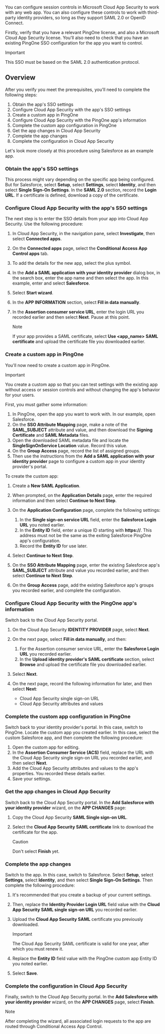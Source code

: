 You can configure session controls in Microsoft Cloud App Security to work with any web app. You can also configure these controls to work with third-party identity providers, so long as they support SAML 2.0 or OpenID Connect.

Firstly, verify that you have a relevant PingOne license, and also a Microsoft Cloud App Security license. You'll also need to check that you have an existing PingOne SSO configuration for the app you want to control.

> [!IMPORTANT]
> This SSO must be based on the SAML 2.0 authentication protocol.

## Overview

After you verify you meet the prerequisites, you'll need to complete the following steps:

1. Obtain the app's SSO settings
1. Configure Cloud App Security with the app's SSO settings
1. Create a custom app in PingOne
1. Configure Cloud App Security with the PingOne app's information
1. Complete the custom app configuration in PingOne
1. Get the app changes in Cloud App Security
1. Complete the app changes
1. Complete the configuration in Cloud App Security

Let's look more closely at this procedure using Salesforce as an example app.

### Obtain the app's SSO settings

This process might vary depending on the specific app being configured. But for Salesforce, select **Setup**, select **Settings**, select **Identity**, and then select **Single Sign-On Settings**. In the **SAML 2.0** section, record the **Login URL**. If a certificate is defined, download a copy of the certificate.

### Configure Cloud App Security with the app's SSO settings

The next step is to enter the SSO details from your app into Cloud App Security. Use the following procedure:

1. In Cloud App Security, in the navigation pane, select **Investigate**, then select **Connected apps**.
1. On the **Connected apps** page, select the **Conditional Access App Control apps** tab.
1. To add the details for the new app, select the plus symbol.
1. In the **Add a SAML application with your identity provider** dialog box, in the search box, enter the app name and then select the app. In this example, enter and select **Salesforce**.
1. Select **Start wizard**.
1. In the **APP INFORMATION** section, select **Fill in data manually**.
1. In the **Assertion consumer service URL**, enter the login URL you recorded earlier and then select **Next**. Pause at this point.

    > [!NOTE]
    > If your app provides a SAML certificate, select **Use <app_name> SAML certificate** and upload the certificate file you downloaded earlier. 

### Create a custom app in PingOne

You'll now need to create a custom app in PingOne.

> [!IMPORTANT]
> You create a custom app so that you can test settings with the existing app without access or session controls and without changing the app's behavior for your users.

First, you must gather some information:

1. In PingOne, open the app you want to work with. In our example, open Salesforce.
1. On the **SSO Attribute Mapping** page, make a note of the **SAML_SUBJECT** attribute and value, and then download the **Signing Certificate** and **SAML Metadata** files.
1. Open the downloaded SAML metadata file and locate the **SingleSignOnService Location** value. Record this value.
1. On the **Group Access** page, record the list of assigned groups.
1. Then use the instructions from the **Add a SAML application with your identity provider** page to configure a custom app in your identity provider's portal.

To create the custom app:

1. Create a **New SAML Application**.
1. When prompted, on the **Application Details** page, enter the required information and then select **Continue to Next Step**.
1. On the **Application Configuration** page, complete the following settings:

    1. In the **Single sign-on service URL** field, enter the **Salesforce Login URL** you noted earlier.
    1. In the **Entity ID** field, enter a unique ID starting with **https://**. This address must not be the same as the exiting Salesforce PingOne app's configuration.
    1. Record the **Entity ID** for use later.

1. Select **Continue to Next Step**.
1. On the **SSO Attribute Mapping** page, enter the existing Salesforce app's **SAML_SUBJECT** attribute and value you recorded earlier, and then select **Continue to Next Step**.
1. On the **Group Access** page, add the existing Salesforce app's groups you recorded earlier, and complete the configuration.

### Configure Cloud App Security with the PingOne app's information

Switch back to the Cloud App Security portal.

1. On the Cloud App Security **IDENTITY PROVIDER** page, select **Next**.
1. On the next page, select **Fill in data manually**, and then:

    1. For the Assertion consumer service URL, enter the **Salesforce Login URL** you recorded earlier.
    1. In the **Upload identity provider's SAML certificate** section, select **Browse** and upload the certificate file you downloaded earlier.

1. Select **Next**.
1. On the next page, record the following information for later, and then select **Next**:

    - Cloud App Security single sign-on URL
    - Cloud App Security attributes and values

### Complete the custom app configuration in PingOne

Switch back to your identity provider's portal. In this case, switch to PingOne. Locate the custom app you created earlier. In this case, select the custom Salesforce app, and then complete the following procedure:

1. Open the custom app for editing.
1. In the **Assertion Consumer Service (ACS)** field, replace the URL with the Cloud App Security single sign-on URL you recorded earlier, and then select **Next**.
1. Add the Cloud App Security attributes and values to the app's properties. You recorded these details earlier.
1. Save your settings.

### Get the app changes in Cloud App Security

Switch back to the Cloud App Security portal. In the **Add Salesforce with your identity provider** wizard, on the **APP CHANGES** page:

1. Copy the Cloud App Security **SAML Single sign-on URL**.
1. Select the **Cloud App Security SAML certificate** link to download the certificate for the app.

    > [!CAUTION]
    > Don't select **Finish** yet.

### Complete the app changes

Switch to the app. In this case, switch to Salesforce. Select **Setup**, select **Settings**, select **Identity**, and then select **Single Sign-On Settings**. Then complete the following procedure:

1. It's recommended that you create a backup of your current settings.
1. Then, replace the **Identity Provider Login URL** field value with the **Cloud App Security SAML single sign-on URL** you recorded earlier.
1. Upload the **Cloud App Security SAML** certificate you previously downloaded.

    > [!IMPORTANT]
    > The Cloud App Security SAML certificate is valid for one year, after which you must renew it.

1. Replace the **Entity ID** field value with the PingOne custom app Entity ID you noted earlier.
1. Select **Save**.

### Complete the configuration in Cloud App Security

Finally, switch to the Cloud App Security portal. In the **Add Salesforce with your identity provider** wizard, on the **APP CHANGES** page, select **Finish**.

> [!NOTE]
> After completing the wizard, all associated login requests to the app are routed through Conditional Access App Control.
